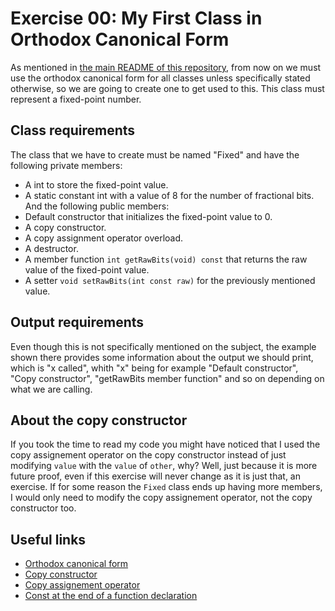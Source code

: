 # Exercise 00: My First Class in Orthodox Canonical Form

As mentioned in [the main README of this repository](https://github.com/xDec0de/42CPP/blob/main/README.md),
from now on we must use the orthodox canonical form for all classes unless
specifically stated otherwise, so we are going to create one to get used to
this. This class must represent a fixed-point number.

## Class requirements

The class that we have to create must be named "Fixed" and have the following
private members:
- A int to store the fixed-point value.
- A static constant int with a value of 8 for the number of fractional bits.
And the following public members:
- Default constructor that initializes the fixed-point value to 0.
- A copy constructor.
- A copy assignment operator overload.
- A destructor.
- A member function `int getRawBits(void) const` that returns the raw value of
the fixed-point value.
- A setter `void setRawBits(int const raw)` for the previously mentioned value.

## Output requirements

Even though this is not specifically mentioned on the subject, the example
shown there provides some information about the output we should print,
which is "x called", whith "x" being for example "Default constructor",
"Copy constructor", "getRawBits member function" and so on depending on
what we are calling.

## About the copy constructor

If you took the time to read my code you might have noticed that
I used the copy assignement operator on the copy constructor instead of just
modifying `value` with the `value` of `other`, why? Well, just because it is
more future proof, even if this exercise will never change as it is just that,
an exercise. If for some reason the `Fixed` class ends up having more
members, I would only need to modify the copy assignement operator, not the
copy constructor too.

## Useful links

- [Orthodox canonical form](https://www.francescmm.com/orthodox-canonical-class-form/)
- [Copy constructor](https://en.cppreference.com/w/cpp/language/copy_constructor)
- [Copy assignement operator](https://en.cppreference.com/w/cpp/language/copy_assignment)
- [Const at the end of a function declaration](https://stackoverflow.com/questions/3141087/what-is-meant-with-const-at-end-of-function-declaration)
